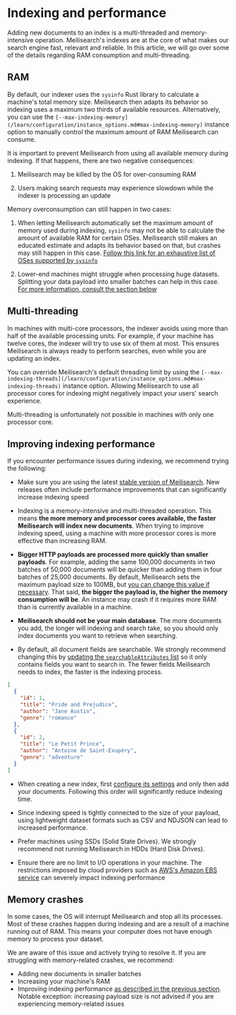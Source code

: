# Indexing and performance

Adding new documents to an index is a multi-threaded and memory-intensive operation. Meilisearch's indexes are at the core of what makes our search engine fast, relevant and reliable. In this article, we will go over some of the details regarding RAM consumption and multi-threading.

## RAM

By default, our indexer uses the `sysinfo` Rust library to calculate a machine's total memory size. Meilisearch then adapts its behavior so indexing uses a maximum two thirds of available resources. Alternatively, you can use the `[--max-indexing-memory](/learn/configuration/instance_options.md#max-indexing-memory)` instance option to manually control the maximum amount of RAM Meilisearch can consume.

It is important to prevent Meilisearch from using all available memory during indexing. If that happens, there are two negative consequences:

1. Meilisearch may be killed by the OS for over-consuming RAM

2. Users making search requests may experience slowdown while the indexer is processing an update

Memory overconsumption can still happen in two cases:

1. When letting Meilisearch automatically set the maximum amount of memory used during indexing, `sysinfo` may not be able to calculate the amount of available RAM for certain OSes. Meilisearch still makes an educated estimate and adapts its behavior based on that, but crashes may still happen in this case. [Follow this link for an exhaustive list of OSes supported by `sysinfo`](https://docs.rs/sysinfo/0.20.0/sysinfo/#supported-oses)

2. Lower-end machines might struggle when processing huge datasets. Splitting your data payload into smaller batches can help in this case. [For more information, consult the section below](#memory-crashes)

## Multi-threading

In machines with multi-core processors, the indexer avoids using more than half of the available processing units. For example, if your machine has twelve cores, the indexer will try to use six of them at most. This ensures Meilisearch is always ready to perform searches, even while you are updating an index.

You can override Meilisearch's default threading limit by using the `[--max-indexing-threads](/learn/configuration/instance_options.md#max-indexing-threads)` instance option. Allowing Meilisearch to use all processor cores for indexing might negatively impact your users' search experience.

Multi-threading is unfortunately not possible in machines with only one processor core.

## Improving indexing performance

If you encounter performance issues during indexing, we recommend trying the following:

- Make sure you are using the latest [stable version of Meilisearch](https://github.com/meilisearch/meilisearch/releases). New releases often include performance improvements that can significantly increase indexing speed

- Indexing is a memory-intensive and multi-threaded operation. This means **the more memory and processor cores available, the faster Meilisearch will index new documents**. When trying to improve indexing speed, using a machine with more processor cores is more effective than increasing RAM.

- **Bigger HTTP payloads are processed more quickly than smaller payloads**. For example, adding the same 100,000 documents in two batches of 50,000 documents will be quicker than adding them in four batches of 25,000 documents. By default, Meilisearch sets the maximum payload size to 100MB, but [you can change this value if necessary](/learn/configuration/instance_options.md#payload-limit-size). That said, **the bigger the payload is, the higher the memory consumption will be**. An instance may crash if it requires more RAM than is currently available in a machine.

- **Meilisearch should not be your main database**. The more documents you add, the longer will indexing and search take, so you should only index documents you want to retrieve when searching.

- By default, all document fields are searchable. We strongly recommend changing this by [updating the `searchableAttributes` list](/reference/api/settings.md#update-searchable-attributes) so it only contains fields you want to search in. The fewer fields Meilisearch needs to index, the faster is the indexing process.

```json
[
  {
    "id": 1,
    "title": "Pride and Prejudice",
    "author": "Jane Austin",
    "genre": "romance"
  },
  {
    "id": 2,
    "title": "Le Petit Prince",
    "author": "Antoine de Saint-Exupéry",
    "genre": "adventure"
  }
]
```

- When creating a new index, first [configure its settings](/learn/configuration/settings.md) and only then add your documents. Following this order will significantly reduce indexing time.

- Since indexing speed is tightly connected to the size of your payload, using lightweight dataset formats such as CSV and NDJSON can lead to increased performance.

- Prefer machines using SSDs (Solid State Drives). We strongly recommend not running Meilisearch in HDDs (Hard Disk Drives).

- Ensure there are no limit to I/O operations in your machine. The restrictions imposed by cloud providers such as [AWS's Amazon EBS service](https://docs.aws.amazon.com/AWSEC2/latest/UserGuide/ebs-volume-types.html#IOcredit) can severely impact indexing performance

## Memory crashes

In some cases, the OS will interrupt Meilisearch and stop all its processes. Most of these crashes happen during indexing and are a result of a machine running out of RAM. This means your computer does not have enough memory to process your dataset.

We are aware of this issue and actively trying to resolve it. If you are struggling with memory-related crashes, we recommend:

- Adding new documents in smaller batches
- Increasing your machine's RAM
- Improving indexing performance [as described in the previous section](#improving-indexing-performance). Notable exception: increasing payload size is not advised if you are experiencing memory-related issues
